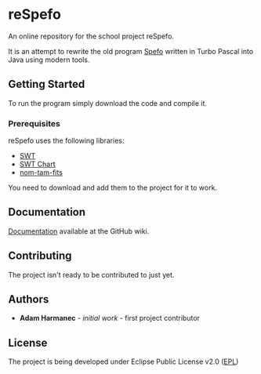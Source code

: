 # reSpefo
An online repository for the school project reSpefo.

It is an attempt to rewrite the old program [Spefo](http://stelweb.asu.cas.cz/retarchive/pages/software/spefo/spefo.html) written in Turbo Pascal into Java using modern tools.

## Getting Started
To run the program simply download the code and compile it.
### Prerequisites
reSpefo uses the following libraries:
- [SWT](https://www.eclipse.org/swt/)
- [SWT Chart](http://www.swtchart.org/)
- [nom-tam-fits](http://nom-tam-fits.github.io/nom-tam-fits/)

You need to download and add them to the project for it to work.

## Documentation
[Documentation](https://github.com/harmanea/reSpefo/wiki/Documentation) available at the GitHub wiki.

## Contributing
The project isn't ready to be contributed to just yet.

## Authors
- **Adam Harmanec** - *initial work* - first project contributor

## License
The project is being developed under Eclipse Public License v2.0 ([EPL](https://github.com/harmanea/reSpefo/blob/master/LICENSE))
